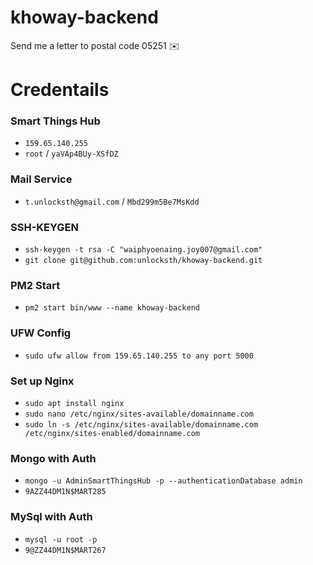# khoway-backend

Send me a letter to postal code 05251 ✉️

# Credentails

### Smart Things Hub

- `159.65.140.255`
- `root` / `yaVAp4BUy-XSfDZ`

### Mail Service

- `t.unlocksth@gmail.com` / `Mbd299m5Be7MsKdd`

### SSH-KEYGEN

- `ssh-keygen -t rsa -C "waiphyoenaing.joy007@gmail.com"`
- `git clone git@github.com:unlocksth/khoway-backend.git`

### PM2 Start

- `pm2 start bin/www --name khoway-backend`

### UFW Config

- `sudo ufw allow from 159.65.140.255 to any port 5000`

### Set up Nginx

- `sudo apt install nginx`
- `sudo nano /etc/nginx/sites-available/domainname.com`
- `sudo ln -s /etc/nginx/sites-available/domainname.com /etc/nginx/sites-enabled/domainname.com`

### Mongo with Auth

- `mongo -u AdminSmartThingsHub -p --authenticationDatabase admin`
- `9AZZ44DM1N$MART285`

### MySql with Auth

- `mysql -u root -p`
- `9@ZZ44DM1N$MART267`
